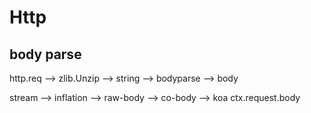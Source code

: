 # Http

## body parse

http.req --> zlib.Unzip --> string   --> bodyparse --> body

stream   --> inflation  --> raw-body --> co-body   --> koa ctx.request.body
